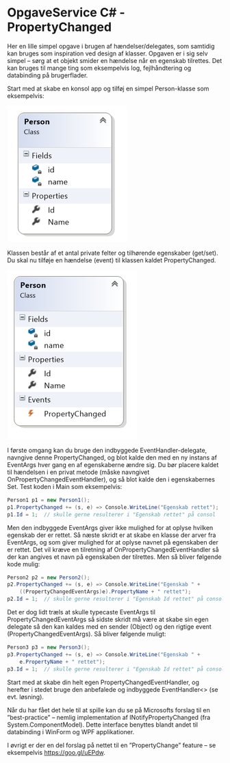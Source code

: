 # OpgaveService C# - PropertyChanged

Her en lille simpel opgave i brugen af hændelser/delegates, som samtidig kan bruges som inspiration ved design af klasser. Opgaven er i sig selv simpel – sørg at et objekt smider en hændelse når en egenskab tilrettes. Det kan bruges til mange ting som eksempelvis log, fejlhåndtering og databinding på brugerflader.

Start med at skabe en konsol app og tilføj en simpel Person-klasse som eksempelvis:

![](billeder/pic0.png)

Klassen består af et antal private felter og tilhørende egenskaber (get/set). Du skal nu tilføje en hændelse (event) til klassen kaldet PropertyChanged.

![](billeder/pic1.png)

I første omgang kan du bruge den indbyggede EventHandler-delegate, navngive denne PropertyChanged, og blot kalde den med en ny instans af EventArgs hver gang en af egenskaberne ændre sig. Du bør placere kaldet til hændelsen i en privat metode (måske navngivet OnPropertyChangedEventHandler), og så blot kalde den i egenskabernes Set. Test koden i Main som eksempelvis:

```csharp
Person1 p1 = new Person1();
p1.PropertyChanged += (s, e) => Console.WriteLine("Egenskab rettet");
p1.Id = 1;  // skulle gerne resulterer i "Egenskab rettet" på consol
```

Men den indbyggede EventArgs giver ikke mulighed for at oplyse hvilken egenskab der er rettet. Så næste skridt er at skabe en klasse der arver fra EventArgs, og som giver mulighed for at oplyse navnet på egenskaben der er rettet. Det vil kræve en tilretning af OnPropertyChangedEventHandler så der kan angives et navn på egenskaben der tilrettes. Men så bliver følgende kode mulig:

```csharp
Person2 p2 = new Person2();
p2.PropertyChanged += (s, e) => Console.WriteLine("Egenskab " + 
    ((PropertyChangedEventArgs)e).PropertyName + " rettet");
p2.Id = 1;  // skulle gerne resulterer i "Egenskab Id rettet" på consol
```

Det er dog lidt træls at skulle typecaste EventArgs til PropertyChangedEventArgs så sidste skridt må være at skabe sin egen delegate så den kan kaldes med en sender (Object) og den rigtige event (PropertyChangedEventArgs). Så bliver følgende muligt:

```csharp
Person3 p3 = new Person3();
p3.PropertyChanged += (s, e) => Console.WriteLine("Egenskab " +
    e.PropertyName + " rettet");
p3.Id = 1;  // skulle gerne resulterer i "Egenskab Id rettet" på consol
```

Start med at skabe din helt egen PropertyChangedEventHandler, og herefter i stedet bruge den anbefalede og indbyggede EventHandler<> (se evt. løsning).

Når du har fået det hele til at spille kan du se på Microsofts forslag til en ”best-practice” – nemlig implementation af INotifyPropertyChanged (fra System.ComponentModel). Dette interface benyttes blandt andet til databinding i WinForm og WPF applikationer.

I øvrigt er der en del forslag på nettet til en ”PropertyChange” feature – se eksempelvis https://goo.gl/uEPdw. 
